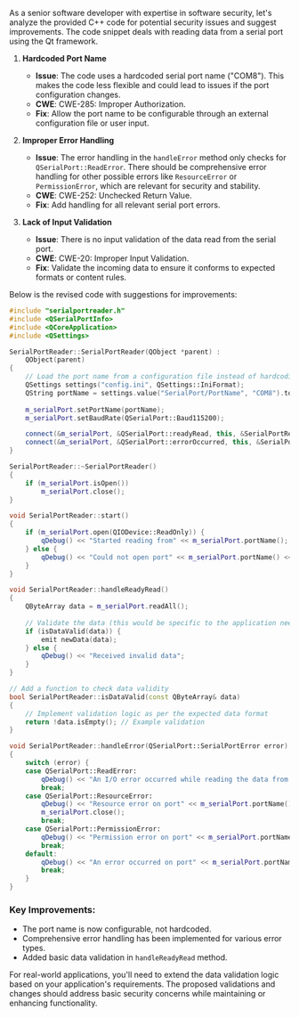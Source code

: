 As a senior software developer with expertise in software security, let's analyze the provided C++ code for potential security issues and suggest improvements. The code snippet deals with reading data from a serial port using the Qt framework.

1. **Hardcoded Port Name**  
   - **Issue**: The code uses a hardcoded serial port name ("COM8"). This makes the code less flexible and could lead to issues if the port configuration changes.
   - **CWE**: CWE-285: Improper Authorization.
   - **Fix**: Allow the port name to be configurable through an external configuration file or user input.

2. **Improper Error Handling**  
   - **Issue**: The error handling in the `handleError` method only checks for `QSerialPort::ReadError`. There should be comprehensive error handling for other possible errors like `ResourceError` or `PermissionError`, which are relevant for security and stability.
   - **CWE**: CWE-252: Unchecked Return Value.
   - **Fix**: Add handling for all relevant serial port errors.

3. **Lack of Input Validation**  
   - **Issue**: There is no input validation of the data read from the serial port.
   - **CWE**: CWE-20: Improper Input Validation.
   - **Fix**: Validate the incoming data to ensure it conforms to expected formats or content rules.

Below is the revised code with suggestions for improvements:

```cpp
#include "serialportreader.h"
#include <QSerialPortInfo>
#include <QCoreApplication>
#include <QSettings>

SerialPortReader::SerialPortReader(QObject *parent) :
    QObject(parent)
{
    // Load the port name from a configuration file instead of hardcoding
    QSettings settings("config.ini", QSettings::IniFormat);
    QString portName = settings.value("SerialPort/PortName", "COM8").toString();
    
    m_serialPort.setPortName(portName);
    m_serialPort.setBaudRate(QSerialPort::Baud115200);

    connect(&m_serialPort, &QSerialPort::readyRead, this, &SerialPortReader::handleReadyRead);
    connect(&m_serialPort, &QSerialPort::errorOccurred, this, &SerialPortReader::handleError);
}

SerialPortReader::~SerialPortReader()
{
    if (m_serialPort.isOpen())
        m_serialPort.close();
}

void SerialPortReader::start()
{
    if (m_serialPort.open(QIODevice::ReadOnly)) {
        qDebug() << "Started reading from" << m_serialPort.portName();
    } else {
        qDebug() << "Could not open port" << m_serialPort.portName() << ":" << m_serialPort.errorString();
    }
}

void SerialPortReader::handleReadyRead()
{
    QByteArray data = m_serialPort.readAll();
    
    // Validate the data (this would be specific to the application needs)
    if (isDataValid(data)) {
        emit newData(data);
    } else {
        qDebug() << "Received invalid data";
    }
}

// Add a function to check data validity
bool SerialPortReader::isDataValid(const QByteArray& data)
{
    // Implement validation logic as per the expected data format
    return !data.isEmpty(); // Example validation
}

void SerialPortReader::handleError(QSerialPort::SerialPortError error)
{
    switch (error) {
    case QSerialPort::ReadError:
        qDebug() << "An I/O error occurred while reading the data from port" << m_serialPort.portName() << ", error:" << m_serialPort.errorString();
        break;
    case QSerialPort::ResourceError:
        qDebug() << "Resource error on port" << m_serialPort.portName() << ", closing port.";
        m_serialPort.close();
        break;
    case QSerialPort::PermissionError:
        qDebug() << "Permission error on port" << m_serialPort.portName() << ", check permissions.";
        break;
    default:
        qDebug() << "An error occurred on port" << m_serialPort.portName() << ", error:" << m_serialPort.errorString();
        break;
    }
}
```

### Key Improvements:
- The port name is now configurable, not hardcoded.
- Comprehensive error handling has been implemented for various error types.
- Added basic data validation in `handleReadyRead` method.

For real-world applications, you'll need to extend the data validation logic based on your application's requirements. The proposed validations and changes should address basic security concerns while maintaining or enhancing functionality.